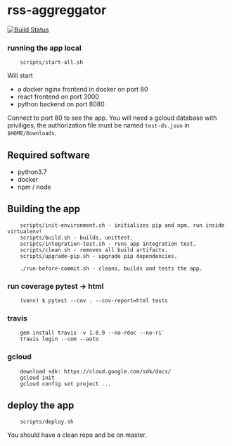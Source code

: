 # rss-aggreggator

[![Build Status](https://travis-ci.com/klaasjanelzinga/rss-aggreggator.svg?branch=master)](https://travis-ci.com/klaasjanelzinga/rss-aggreggator)


### running the app local

        scripts/start-all.sh

Will start 

- a docker nginx frontend in docker on port 80
- react frontend on port 3000
- python backend on port 8080

Connect to port 80 to see the app. You will need a gcloud database with priviliges, the authorization file must be
named `test-ds.json` in `$HOME/Downloads`.

## Required software

- python3.7
- docker
- npm / node

## Building the app

        scripts/init-environment.sh - initializes pip and npm, run inside virtualenv!
        scripts/build.sh - builds, unittest.
        scripts/integration-test.sh - runs app integration test.
        scripts/clean.sh - removes all build artifacts.
        scripts/upgrade-pip.sh - upgrade pip dependencies.

        ./run-before-commit.sh - cleans, builds and tests the app.

### run coverage pytest -> html

        (venv) $ pytest --cov . --cov-report=html tests


### travis

        gem install travis -v 1.8.9 --no-rdoc --no-ri`
        travis login --com --auto
       
     
### gcloud

        download sdk: https://cloud.google.com/sdk/docs/
        gcloud init
        gcloud config set project ...

## deploy the app

        scripts/deploy.sh

You should have a clean repo and be on master.